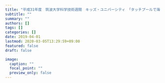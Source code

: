 ```yaml
---
title: "平成31年度　筑波大学科学技術週間　キッズ・ユニバーシティ　「タッチプールで海の生き物に触って、生き物を学ぼう！」"
subtitle: ""
summary: ""
authors: []
tags: []
categories: []
date: 2019-04-01
lastmod: 2020-03-05T13:29:59+09:00
featured: false
draft: false

image:
  caption: ""
  focal_point: ""
  preview_only: false
---
```

